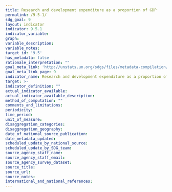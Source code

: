 ```yaml
---
title: Research and development expenditure as a proportion of GDP
permalink: /9-5-1/
sdg_goal: 9
layout: indicator
indicator: 9.5.1
indicator_variable: 
graph: 
variable_description: 
variable_notes: 
target_id: '9.5'
has_metadata: false
rationale_interpretation: ""
goal_meta_link: 'http://unstats.un.org/sdgs/files/metadata-compilation/Metadata-Goal-9.pdf'
goal_meta_link_page: 9
indicator_name: Research and development expenditure as a proportion of GDP
target: >-
indicator_definition: ""
actual_indicator_available: 
actual_indicator_available_description: 
method_of_computation: ""
comments_and_limitations: 
periodicity: 
time_period: 
unit_of_measure: 
disaggregation_categories: 
disaggregation_geography: 
date_of_national_source_publication: 
date_metadata_updated: 
scheduled_update_by_national_source: 
scheduled_update_by_SDG_team: 
source_agency_staff_name: 
source_agency_staff_email: 
source_agency_survey_dataset: 
source_title: 
source_url: 
source_notes: 
international_and_national_references: 
---
```


